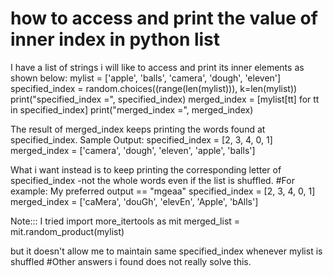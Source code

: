 
# how to access and print the value of inner index in python list

I have a list of strings i will like to access and print its inner elements as shown below:
mylist = ['apple', 'balls', 'camera', 'dough', 'eleven']
specified_index = random.choices((range(len(mylist))), k=len(mylist))
print("specified_index =", specified_index)
merged_index = [mylist[tt] for tt in specified_index]
print("merged_index =", merged_index)

The result of merged_index keeps printing the words found at specified_index.
Sample Output:
specified_index = [2, 3, 4, 0, 1]
merged_index = ['camera', 'dough', 'eleven', 'apple', 'balls']

What i want instead is to keep printing the corresponding letter of specified_index -not the whole words even if the list is shuffled.
#For example: My preferred output == "mgeaa"
specified_index = [2, 3, 4, 0, 1]
merged_index = ['caMera', 'douGh', 'elevEn', 'Apple', 'bAlls']

Note::: I tried
import more_itertools as mit
merged_list = mit.random_product(mylist)

but it doesn't allow me to maintain same specified_index whenever mylist is shuffled
#Other answers i found does not really solve this.

        